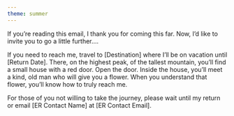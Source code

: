 ```yaml
---
theme: summer
---
```


If you’re reading this email, I thank you for coming this far. Now, I’d like to invite you to go a little further…. 

If you need to reach me, travel to [Destination] where I’ll be on vacation until [Return Date]. There, on the highest peak, of the tallest mountain, you’ll find a small house with a red door. Open the door. Inside the house, you’ll meet a kind, old man who will give you a flower. When you understand that flower, you’ll know how to truly reach me. 

For those of you not willing to take the journey, please wait until my return or email [ER Contact Name] at [ER Contact Email].
